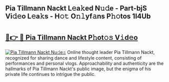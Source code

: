 ## Pia Tillmann Nackt L𝚎a𝚔ed N𝚞𝚍e - Part-bjS Vi𝚍𝚎o L𝚎a𝚔s - H𝚘𝚝 O𝚗𝚕yf𝚊ns P𝚑𝚘tos 1I4Ub

# <h2><a href="http://kf1exwf.oniu.top/?m=Pia+Tillmann+Nackt">🔗👉 🔴 Pia Tillmann Nackt P𝚑ot𝚘𝚜 V𝚒d𝚎o</a></h2>

[![Pia Tillmann Nackt Nu𝚍e𝚜](https://i.imgur.com/0qMVB7G.gif)](http://kf1exwf.oniu.top/?m=Pia+Tillmann+Nackt)
Online thought leader Pia Tillmann Nackt, recognized for sharing dance and lifestyle content, consisting of performances and personal vlogs. Approachability and authenticity are the hallmarks of Pia Tillmann Nackt's public image, but the enigma of his private life continues to intrigue the public.  
